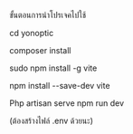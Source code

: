 ขั้นตอนการนำโปรเจคไปใช้

cd  yonoptic

composer install

sudo npm install -g vite

npm install --save-dev vite

Php artisan serve
npm run dev

(ต้องสร้างไฟล์ .env ด้วยนะ)
